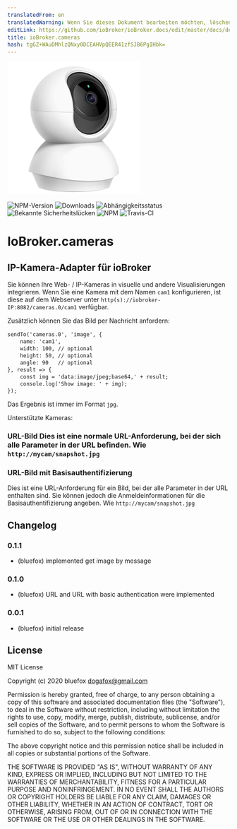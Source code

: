 ```yaml
---
translatedFrom: en
translatedWarning: Wenn Sie dieses Dokument bearbeiten möchten, löschen Sie bitte das Feld "translationsFrom". Andernfalls wird dieses Dokument automatisch erneut übersetzt
editLink: https://github.com/ioBroker/ioBroker.docs/edit/master/docs/de/adapterref/iobroker.cameras/README.md
title: ioBroker.cameras
hash: tgGZ+WAuDMhlzQNxy0DCEAHVpQEER41zfSJB6PgIHbk=
---
```

![Logo](../../../en/adapterref/iobroker.cameras/admin/cameras.png)

![NPM-Version](http://img.shields.io/npm/v/iobroker.cameras.svg)
![Downloads](https://img.shields.io/npm/dm/iobroker.cameras.svg)
![Abhängigkeitsstatus](https://img.shields.io/david/ioBroker/iobroker.cameras.svg)
![Bekannte Sicherheitslücken](https://snyk.io/test/github/ioBroker/ioBroker.cameras/badge.svg)
![NPM](https://nodei.co/npm/iobroker.cameras.png?downloads=true)
![Travis-CI](http://img.shields.io/travis/ioBroker/ioBroker.cameras/master.svg)

# IoBroker.cameras
## IP-Kamera-Adapter für ioBroker
Sie können Ihre Web- / IP-Kameras in visuelle und andere Visualisierungen integrieren.
Wenn Sie eine Kamera mit dem Namen `cam1` konfigurieren, ist diese auf dem Webserver unter `http(s)://iobroker-IP:8082/cameras.0/cam1` verfügbar.

Zusätzlich können Sie das Bild per Nachricht anfordern:

```
sendTo('cameras.0', 'image', {
    name: 'cam1',
    width: 100, // optional
    height: 50, // optional
    angle: 90   // optional
}, result => {
    const img = 'data:image/jpeg;base64,' + result;
    console.log('Show image: ' + img);
});
```

Das Ergebnis ist immer im Format `jpg`.

Unterstützte Kameras:

### URL-Bild Dies ist eine normale URL-Anforderung, bei der sich alle Parameter in der URL befinden. Wie `http://mycam/snapshot.jpg`
### URL-Bild mit Basisauthentifizierung
Dies ist eine URL-Anforderung für ein Bild, bei der alle Parameter in der URL enthalten sind. Sie können jedoch die Anmeldeinformationen für die Basisauthentifizierung angeben. Wie `http://mycam/snapshot.jpg`

## Changelog
### 0.1.1
* (bluefox) implemented get image by message

### 0.1.0
* (bluefox) URL and URL with basic authentication were implemented

### 0.0.1
* (bluefox) initial release

## License
MIT License

Copyright (c) 2020 bluefox <dogafox@gmail.com>

Permission is hereby granted, free of charge, to any person obtaining a copy
of this software and associated documentation files (the "Software"), to deal
in the Software without restriction, including without limitation the rights
to use, copy, modify, merge, publish, distribute, sublicense, and/or sell
copies of the Software, and to permit persons to whom the Software is
furnished to do so, subject to the following conditions:

The above copyright notice and this permission notice shall be included in all
copies or substantial portions of the Software.

THE SOFTWARE IS PROVIDED "AS IS", WITHOUT WARRANTY OF ANY KIND, EXPRESS OR
IMPLIED, INCLUDING BUT NOT LIMITED TO THE WARRANTIES OF MERCHANTABILITY,
FITNESS FOR A PARTICULAR PURPOSE AND NONINFRINGEMENT. IN NO EVENT SHALL THE
AUTHORS OR COPYRIGHT HOLDERS BE LIABLE FOR ANY CLAIM, DAMAGES OR OTHER
LIABILITY, WHETHER IN AN ACTION OF CONTRACT, TORT OR OTHERWISE, ARISING FROM,
OUT OF OR IN CONNECTION WITH THE SOFTWARE OR THE USE OR OTHER DEALINGS IN THE
SOFTWARE.
